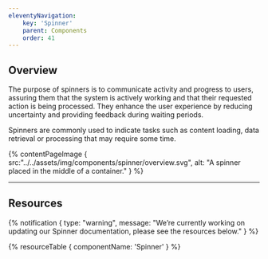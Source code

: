 ```yaml
---
eleventyNavigation:
    key: 'Spinner'
    parent: Components
    order: 41
---
```


## Overview
The purpose of spinners is to communicate activity and progress to users, assuring them that the system is actively working and that their requested action is being processed. They enhance the user experience by reducing uncertainty and providing feedback during waiting periods.

Spinners are commonly used to indicate tasks such as content loading, data retrieval or processing that may require some time.

{% contentPageImage {
    src:"../../assets/img/components/spinner/overview.svg",
    alt: "A spinner placed in the middle of a container."
} %}

---

## Resources

{% notification {
  type: "warning",
  message: "We’re currently working on updating our Spinner documentation, please see the resources below."
} %}

{% resourceTable {
    componentName: 'Spinner'
} %}
